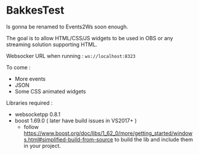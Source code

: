 # BakkesTest

Is gonna be renamed to Events2Ws soon enough.

The goal is to allow HTML/CSS/JS widgets to be used in OBS or any streaming solution supporting HTML.

Websocker URL when running : `ws://localhost:8323`

To come :
 - More events
 - JSON
 - Some CSS animated widgets


 Libraries required :

  - websocketpp 0.8.1
  - boost 1.69.0 ( later have build issues in VS2017+ )
    - follow https://www.boost.org/doc/libs/1_62_0/more/getting_started/windows.html#simplified-build-from-source to build the lib and include them in your project.